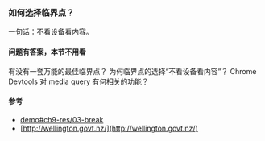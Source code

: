 ### 如何选择临界点？

一句话：不看设备看内容。

#### 问题有答案，本节不用看

有没有一套万能的最佳临界点？
为何临界点的选择“不看设备看内容”？
Chrome Devtools 对 media query 有何相关的功能？

#### 参考

* [demo#ch9-res/03-break](https://happypeter.github.io/bianguaishou-page/demo/ch9-res/03-break/)
* [http://wellington.govt.nz/](http://wellington.govt.nz/)
